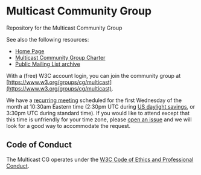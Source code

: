 # Multicast Community Group

Repository for the Multicast Community Group

See also the following resources:

* [Home Page](https://www.w3.org/community/multicast/)
* [Multicast Community Group Charter](https://w3c.github.io/multicast-cg/multicast-cg-charter.html)
* [Public Mailing List archive](https://lists.w3.org/Archives/Public/public-multicast/)

With a (free) W3C account login, you can join the community group at [https://www.w3.org/groups/cg/multicast](https://www.w3.org/groups/cg/multicast).

We have a [recurring meeting](https://lists.w3.org/Archives/Public/public-multicast/2021Jul/0004.html) scheduled for the first Wednesday of the month at 10:30am Eastern time (2:30pm UTC during [US daylight savings](https://www.timeanddate.com/time/change/usa), or 3:30pm UTC during standard time).  If you would like to attend except that this time is unfriendly for your time zone, please [open an issue](https://github.com/w3c/multicast-cg/issues) and we will look for a good way to accommodate the request.

## Code of Conduct

The Multicast CG operates under the [W3C Code of Ethics and Professional Conduct](https://www.w3.org/Consortium/cepc/).
